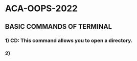 # ACA-OOPS-2022
## BASIC COMMANDS OF TERMINAL
### 1) CD: This command allows you to open a directory.
### 2) 
